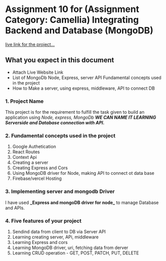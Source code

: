 # Assignment 10 for (Assignment Category: Camellia) Integrating Backend and Database (MongoDB)

[live link for the project...](https://chill-gamer-6eb30.web.app)

## What you expect in this document

- Attach Live Website Link
- List of MongoDb Node, Express, server API Fundamental concepts used in the project
- How to Make a server, using express, middleware, API to connect DB

### 1. Project Name

This project is for the requirement to fulfill the task given to build an application using _Node, express, MongoDb_ **_WE CAN NAME IT LEARNING Serverside and Database connection with API._**

### 2. Fundamental concepts used in the project

<ol>
<li>Google Authetication</li>
<li>React Routes</li>
<li>Context Api</li>
<li>Creating a server</li>
<li>Creating Express and Cors</li>
<li>Using MongoDB driver for Node, making API to connect ot data base</li>
<li>Firebase/vercel Hosting</li>
</ol>

### 3. Implementing server and mongodb Driver

I have used **\_Express and mongoDB driver for node\_** to manage Database and APIs.

### 4. Five features of your project

<ol>
<li>Sendind data from client to DB via Server API</li>
<li>Learning creating server, APi, middleware</li>
<li>Learning Express and cors</li>
<li>Learning MongoDB driver, uri, fetching data from derver</li>
<li>Learning CRUD operation - GET, POST, PATCH, PUT, DELETE</li>
</ol>
